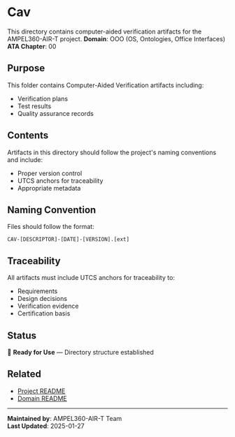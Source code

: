 # Cav
This directory contains computer-aided verification artifacts for the AMPEL360-AIR-T project.
**Domain**: OOO (OS, Ontologies, Office Interfaces)
**ATA Chapter**: 00

## Purpose
This folder contains Computer-Aided Verification artifacts including:
- Verification plans
- Test results
- Quality assurance records

## Contents
Artifacts in this directory should follow the project's naming conventions and include:
- Proper version control
- UTCS anchors for traceability
- Appropriate metadata

## Naming Convention
Files should follow the format:
```
CAV-[DESCRIPTOR]-[DATE]-[VERSION].[ext]
```

## Traceability
All artifacts must include UTCS anchors for traceability to:
- Requirements
- Design decisions
- Verification evidence
- Certification basis

## Status
🚧 **Ready for Use** — Directory structure established

## Related
- [Project README](../../README.md)
- [Domain README](../../../README.md)

---
**Maintained by**: AMPEL360-AIR-T Team  
**Last Updated**: 2025-01-27
